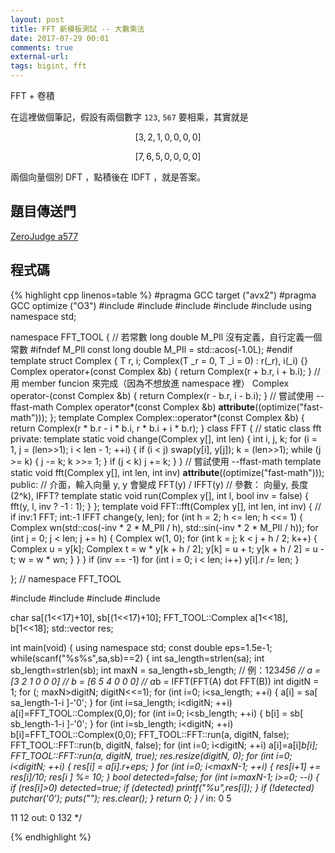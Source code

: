 ```yaml
---
layout: post
title: FFT 新模板測試 -- 大數乘法
date: 2017-07-29 00:01
comments: true
external-url:
tags: bigint, fft
---
```


FFT + 卷積

在這裡做個筆記，假設有兩個數字 `123`, `567` 要相乘，其實就是

$$
\left[ 3, 2, 1, 0, 0, 0, 0 \right]
$$

$$
\left[ 7, 6, 5, 0, 0, 0, 0 \right]
$$

兩個向量個別 DFT ，點積後在 IDFT ，就是答案。

## 題目傳送門

[ZeroJudge a577](https://zerojudge.tw/ShowProblem?problemid=a577)

## 程式碼

{% highlight cpp linenos=table %}
#pragma GCC target ("avx2")
#pragma GCC optimize ("O3")
#include <algorithm>
#include <iostream>
#include <cmath>
#include <cstdio>
#include <cstring>
using namespace std;

namespace FFT_TOOL {
    // 若常數 long double M_PIl 沒有定義，自行定義一個常數
#ifndef M_PIl
    const long double M_PIl = std::acos(-1.0L);
#endif
    template <class T> struct Complex {
        T r, i;
        Complex(T _r = 0, T _i = 0) : r(_r), i(_i) {}
        Complex<T> operator+(const Complex<T> &b) { return Complex(r + b.r, i + b.i); } // 用 member funcion 來完成（因為不想放進 namespace 裡）
        Complex<T> operator-(const Complex<T> &b) { return Complex(r - b.r, i - b.i); }
        // 嘗試使用 --ffast-math
        Complex<T> operator*(const Complex<T> &b) __attribute__((optimize("fast-math")));
    };
    template <class T>
        Complex<T> Complex<T>::operator*(const Complex<T> &b) {
            return Complex<T>(r * b.r - i * b.i, r * b.i + i * b.r);
        }
    class FFT { // static class fft
        private:
            template <class T>
                static void change(Complex<T> y[], int len) {
                    int i, j, k;
                    for (i = 1, j = (len>>1); i < len - 1; ++i) {
                        if (i < j) swap(y[i], y[j]);
                        k = (len>>1);
                        while (j >= k) {
                            j -= k;
                            k >>= 1;
                        }
                        if (j < k) j += k;
                    }
                }
            // 嘗試使用 --ffast-math
            template <class T> static void fft(Complex<T> y[], int len, int inv) __attribute__((optimize("fast-math")));
        public:
            // 介面，輸入向量 y, y 會變成 FFT(y) / IFFT(y)
            // 參數： 向量y, 長度(2^k), IFFT?
            template <class T> static void run(Complex<T> y[], int l, bool inv = false) {
                fft(y, l, inv ? -1 : 1);
            }
    };
    template <class T>
        void FFT::fft(Complex<T> y[], int len, int inv) { // if inv:1 FFT; int:-1 IFFT
            change(y, len);
            for (int h = 2; h <= len; h <<= 1) {
                Complex<T> wn(std::cos(-inv * 2 * M_PIl / h), std::sin(-inv * 2 * M_PIl / h));
                for (int j = 0; j < len; j += h) {
                    Complex<T> w(1, 0);
                    for (int k = j; k < j + h / 2; k++) {
                        Complex<T> u = y[k];
                        Complex<T> t = w * y[k + h / 2];
                        y[k] = u + t;
                        y[k + h / 2] = u - t;
                        w = w * wn;
                    }
                }
            }
            if (inv == -1)
                for (int i = 0; i < len; i++)
                    y[i].r /= len;
        }

}; // namespace FFT_TOOL

#include <cstdio>
#include <cstdlib>
#include <cstring>
#include <vector>

char sa[(1<<17)+10], sb[(1<<17)+10];
FFT_TOOL::Complex<double> a[1<<18], b[1<<18];
std::vector<int> res;

int main(void) {
    using namespace std;
    const double eps=1.5e-1;
    while(scanf("%s%s",sa,sb)==2) {
        int sa_length=strlen(sa);
        int sb_length=strlen(sb);
        int maxN = sa_length+sb_length;
        // 例：123*456
        // a = [3 2 1 0 0 0]
        // b = [6 5 4 0 0 0]
        // a*b = IFFT(FFT(A) dot FFT(B))
        int digitN = 1;
        for (; maxN>digitN; digitN<<=1);
        for (int i=0; i<sa_length; ++i) {
            a[i] = sa[ sa_length-1-i ]-'0';
        }
        for (int i=sa_length; i<digitN; ++i) a[i]=FFT_TOOL::Complex<double>(0,0);
        for (int i=0; i<sb_length; ++i) {
            b[i] = sb[ sb_length-1-i ]-'0';
        }
        for (int i=sb_length; i<digitN; ++i) b[i]=FFT_TOOL::Complex<double>(0,0);
        FFT_TOOL::FFT::run(a, digitN, false);
        FFT_TOOL::FFT::run(b, digitN, false);
        for (int i=0; i<digitN; ++i) a[i]=a[i]*b[i];
        FFT_TOOL::FFT::run(a, digitN, true);
        res.resize(digitN, 0);
        for (int i=0; i<digitN; ++i) {
            res[i] = a[i].r+eps;
        }
        for (int i=0; i<maxN-1; ++i) {
            res[i+1] += res[i]/10;
            res[i  ] %= 10;
        }
        bool detected=false;
        for (int i=maxN-1; i>=0; --i) {
            if (res[i]>0) detected=true;
            if (detected) printf("%u",res[i]);
        }
        if (!detected) putchar('0');
        puts("");
        res.clear();
    }
    return 0;
}
/*
in:
0
5

11
12
out:
0
132
*/

{% endhighlight %}
